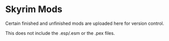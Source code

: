 # Skyrim Mods
Certain finished and unfinished mods are uploaded here for version control.

This does not include the .esp/.esm or the .pex files.
